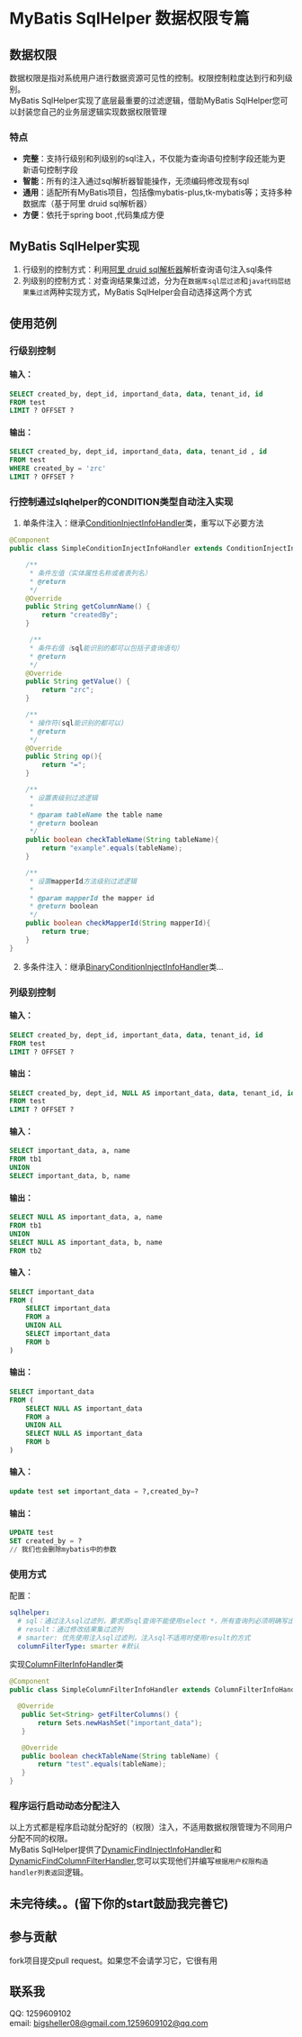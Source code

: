 # MyBatis SqlHelper 数据权限专篇
## 数据权限
数据权限是指对系统用户进行数据资源可见性的控制。权限控制粒度达到行和列级别。<br>
MyBatis SqlHelper实现了底层最重要的过滤逻辑，借助MyBatis SqlHelper您可以封装您自己的业务层逻辑实现数据权限管理
### 特点
* <b>完整</b>：支持行级别和列级别的sql注入，不仅能为查询语句控制字段还能为更新语句控制字段
* <b>智能</b>：所有的注入通过sql解析器智能操作，无须编码修改现有sql
* <b>通用</b>：适配所有MyBatis项目，包括像mybatis-plus,tk-mybatis等；支持多种数据库（基于阿里 druid sql解析器）
* <b>方便</b>：依托于spring boot ,代码集成方便

## MyBatis SqlHelper实现
1. 行级别的控制方式：利用[阿里 druid sql解析器](https://github.com/alibaba/druid/wiki/SQL-Parser)解析查询语句注入sql条件<br>
2. 列级别的控制方式：对查询结果集过滤，分为在```数据库sql层过滤```和```java代码层结果集过滤```两种实现方式，MyBatis SqlHelper会自动选择这两个方式

## 使用范例
### 行级别控制
#### 输入：
~~~sql
SELECT created_by, dept_id, importand_data, data, tenant_id, id
FROM test
LIMIT ? OFFSET ?
~~~
#### 输出：
~~~sql
SELECT created_by, dept_id, importand_data, data, tenant_id , id 
FROM test 
WHERE created_by = 'zrc' 
LIMIT ? OFFSET ? 
~~~
### 行控制通过slqhelper的CONDITION类型自动注入实现
1. 单条件注入：继承[ConditionInjectInfoHandler](src/main/java/io/github/heykb/sqlhelper/handler/abstractor/ConditionInjectInfoHandler.java)类，重写以下必要方法
~~~java
@Component
public class SimpleConditionInjectInfoHandler extends ConditionInjectInfoHandler {

    /**
     * 条件左值（实体属性名称或者表列名）
     * @return
     */
    @Override
    public String getColumnName() {
        return "createdBy";
    }

     /**
     * 条件右值（sql能识别的都可以包括子查询语句）
     * @return
     */
    @Override
    public String getValue() {
        return "zrc";
    }

    /**
     * 操作符(sql能识别的都可以)
     * @return
     */
    @Override
    public String op(){
        return "=";
    }

    /**
     * 设置表级别过滤逻辑
     *
     * @param tableName the table name
     * @return boolean
     */
    public boolean checkTableName(String tableName){
        return "example".equals(tableName);
    }

    /**
     * 设置mapperId方法级别过滤逻辑
     *
     * @param mapperId the mapper id
     * @return boolean
     */
    public boolean checkMapperId(String mapperId){
        return true;
    }
}
~~~
2. 多条件注入：继承[BinaryConditionInjectInfoHandler](src/main/java/io/github/heykb/sqlhelper/handler/abstractor/BinaryConditionInjectInfoHandler.java)类...

   
### 列级别控制
#### 输入：
~~~sql
SELECT created_by, dept_id, important_data, data, tenant_id, id
FROM test
LIMIT ? OFFSET ?
~~~
#### 输出：
~~~sql
SELECT created_by, dept_id, NULL AS important_data, data, tenant_id, id
FROM test
LIMIT ? OFFSET ? 
~~~

#### 输入：
~~~sql
SELECT important_data, a, name
FROM tb1
UNION
SELECT important_data, b, name
~~~
#### 输出：
~~~sql
SELECT NULL AS important_data, a, name
FROM tb1
UNION
SELECT NULL AS important_data, b, name
FROM tb2 
~~~


#### 输入：
~~~sql
SELECT important_data
FROM (
	SELECT important_data
	FROM a
	UNION ALL
	SELECT important_data
	FROM b
)
~~~
#### 输出：
~~~sql
SELECT important_data
FROM (
	SELECT NULL AS important_data
	FROM a
	UNION ALL
	SELECT NULL AS important_data
	FROM b
)
~~~

#### 输入：
~~~sql
update test set important_data = ?,created_by=?
~~~
#### 输出：
~~~sql
UPDATE test
SET created_by = ?
// 我们也会删除mybatis中的参数
~~~
### 使用方式
配置：
~~~yml
sqlhelper:
  # sql：通过注入sql过滤列，要求原sql查询不能使用select *，所有查询列必须明确写出来
  # result：通过修改结果集过滤列
  # smarter: 优先使用注入sql过滤列，注入sql不适用时使用result的方式
  columnFilterType: smarter #默认
~~~
实现[ColumnFilterInfoHandler](src/main/java/io/github/heykb/sqlhelper/handler/ColumnFilterInfoHandler.java)类
 ~~~java
@Component
public class SimpleColumnFilterInfoHandler extends ColumnFilterInfoHandler {

   @Override
    public Set<String> getFilterColumns() {
        return Sets.newHashSet("important_data");
    }

    @Override
    public boolean checkTableName(String tableName) {
        return "test".equals(tableName);
    }
}
~~~



### 程序运行启动动态分配注入
以上方式都是程序启动就分配好的（权限）注入，不适用数据权限管理为不同用户分配不同的权限。<br>
MyBatis SqlHelper提供了[DynamicFindInjectInfoHandler](src/main/java/io/github/heykb/sqlhelper/handler/dynamic/DynamicFindInjectInfoHandler.java)和[DynamicFindColumnFilterHandler](src/main/java/io/github/heykb/sqlhelper/handler/dynamic/DynamicFindColumnFilterHandler.java),您可以实现他们并编写```根据用户权限构造handler列表返回```逻辑。
## 未完待续。。(留下你的start鼓励我完善它)
## 参与贡献
fork项目提交pull request。如果您不会请学习它，它很有用
## 联系我
QQ: 1259609102<br>
email: bigsheller08@gmail.com,1259609102@qq.com




